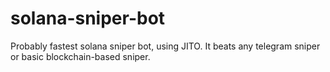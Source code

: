 # solana-sniper-bot
Probably fastest solana sniper bot, using JITO. It beats any telegram sniper or basic blockchain-based sniper.
